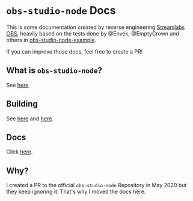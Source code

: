 # `obs-studio-node` Docs
This is some documentation created by reverse engineering [Streamlabs OBS](github.com/stream-labs/streamlabs-obs/), heavily based on the tests done by @Envek, @EmptyCrown and others in [obs-studio-node-example](https://github.com/Envek/obs-studio-node-example).

If you can improve those docs, feel free to create a PR!

## What is `obs-studio-node`?
See [here](https://github.com/stream-labs/obs-studio-node#libobs-via-node-bindings).

## Building
See [here](https://github.com/stream-labs/obs-studio-node#building) and [here](https://github.com/Envek/obs-studio-node-example#use-with-your-own-build-of-obs-studio-node).

## Docs
Click [here](./docs/index.md).

## Why?
I created a PR to the official `obs-studio-node` Repository in May 2020 but they keep ignoring it. That's why I moved the docs here.  